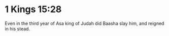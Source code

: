 # 1 Kings 15:28

Even in the third year of Asa king of Judah did Baasha slay him, and reigned in his stead.